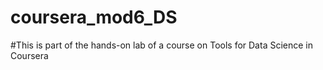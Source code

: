 # coursera_mod6_DS
#This is part of the hands-on lab of a course on Tools for Data Science in Coursera
